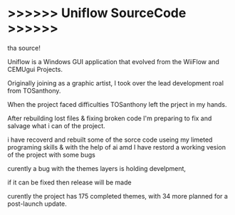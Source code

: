 # >>>>>> Uniflow SourceCode >>>>>>

tha source!

Uniflow is a Windows GUI application that evolved from the WiiFlow and CEMUgui Projects.

Originally joining as a graphic artist, I took over the lead development roal from TOSanthony. 

When the project faced difficulties TOSanthony left the prject in my hands.

After rebuilding lost files & fixing broken code I'm preparing to fix and salvage what i can of the project.

i have recoverd and rebuilt some of the sorce code useing my limeted programing skills & with the help of ai amd I have restord a working vesion of the project with some bugs

curently a bug with the themes layers is holding develpment,

if it can be fixed then release will be made

curently the project has 175 completed themes, with 34 more planned for a post-launch update.

